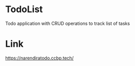 # TodoList
Todo application with CRUD operations to track list of tasks

# Link 
https://narendiratodo.ccbp.tech/
